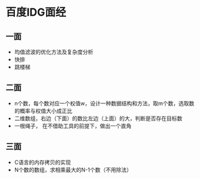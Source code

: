 # 百度IDG面经
## 一面
- 均值滤波的优化方法及复杂度分析
- 快排
- 跳楼梯
## 二面
- n个数，每个数对应一个权值w，设计一种数据结构和方法，取m个数，选取数的概率与权值大小成正比
- 二维数组，右边（下面）的数比左边（上面）的大，判断是否存在目标数
- 一根绳子， 在不借助工具的前提下，做出一个直角
## 三面
- C语言的内存拷贝的实现
- N个数的数组，求相乘最大的N-1个数（不用除法）